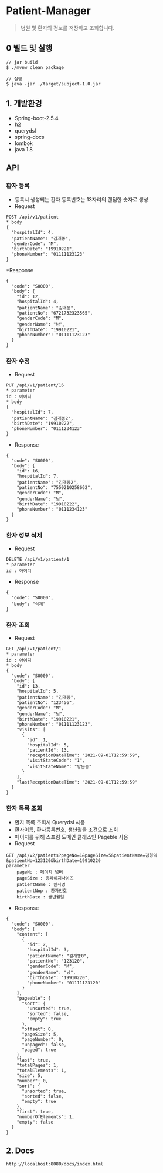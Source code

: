# Patient-Manager
> 병원 및 환자의 정보를 저장하고 조회합니다.

## 0 빌드 및 실행
    
~~~
// jar build
$ ./mvnw clean package

// 실행
$ java -jar ./target/subject-1.0.jar
~~~

## 1. 개발환경
* Spring-boot-2.5.4
* h2
* querydsl
* spring-docs
* lombok
* java 1.8

## API
### 환자 등록
* 등록시 생성되는 환자 등록번호는 13자리의 랜덤한 숫자로 생성
* Request
~~~
POST /api/v1/patient
* body
{
  "hospitalId": 4,
  "patientName": "김개똥",
  "genderCode": "M",
  "birthDate": "19910221",
  "phoneNumber": "01111123123"
}
~~~

*Response
~~~
{
  "code": "S0000",
  "body": {
    "id": 12,
    "hospitalId": 4,
    "patientName": "김개똥",
    "patientNo": "6721732323565",
    "genderCode": "M",
    "genderName": "남",
    "birthDate": "19910221",
    "phoneNumber": "01111123123"
  }
}
~~~


### 환자 수정
* Request
~~~
PUT /api/v1/patient/16
* parameter
id : 아이디
* body
{
  "hospitalId": 7,
  "patientName": "김개똥2",
  "birthDate": "19910222",
  "phoneNumber": "0111234123"
}
~~~

* Response 
~~~
{
  "code": "S0000",
  "body": {
    "id": 16,
    "hospitalId": 7,
    "patientName": "김개똥2",
    "patientNo": "7550210258662",
    "genderCode": "M",
    "genderName": "남",
    "birthDate": "19910222",
    "phoneNumber": "0111234123"
  }
}
~~~

### 환자 정보 삭제
* Request
~~~
DELETE /api/v1/patient/1
* parameter
id : 아이디
~~~

* Response
~~~
{
  "code": "S0000",
  "body": "삭제"
}
~~~

### 환자 조회
* Request
~~~
GET /api/v1/patient/1
* parameter
id : 아이디
* body
{
  "code": "S0000",
  "body": {
    "id": 13,
    "hospitalId": 5,
    "patientName": "김개똥",
    "patientNo": "123456",
    "genderCode": "M",
    "genderName": "남",
    "birthDate": "19910221",
    "phoneNumber": "01111123123",
    "visits": [
      {
        "id": 1,
        "hospitalId": 5,
        "patientId": 13,
        "receptionDateTime": "2021-09-01T12:59:59",
        "visitStateCode": "1",
        "visitStateName": "방문중"
      }
    ],
    "lastReceptionDateTime": "2021-09-01T12:59:59"
  }
}
~~~

### 환자 목록 조회
* 환자 목록 조회시 Querydsl 사용
* 환자이름, 환자등록번호, 생년월을 조건으로 조회
* 페이지를 위해 스프링 도메인 클래스인 Pageble 사용
* Request
~~~
GET /api/v2/patients?pageNo=1&pageSize=5&patientName=김형익&patientNo=123120&birthDate=19910220
parameter 
    pageNo : 페이지 넘버
    pageSize : 총페이지사이즈
    patientName : 환자명
    patientNop : 환자번호
    birthDate : 생년월일
~~~

* Response
~~~
{
  "code": "S0000",
  "body": {
    "content": [
      {
        "id": 2,
        "hospitalId": 3,
        "patientName": "김개똥0",
        "patientNo": "123120",
        "genderCode": "M",
        "genderName": "남",
        "birthDate": "19910220",
        "phoneNumber": "01111123120"
      }
    ],
    "pageable": {
      "sort": {
        "unsorted": true,
        "sorted": false,
        "empty": true
      },
      "offset": 0,
      "pageSize": 5,
      "pageNumber": 0,
      "unpaged": false,
      "paged": true
    },
    "last": true,
    "totalPages": 1,
    "totalElements": 1,
    "size": 5,
    "number": 0,
    "sort": {
      "unsorted": true,
      "sorted": false,
      "empty": true
    },
    "first": true,
    "numberOfElements": 1,
    "empty": false
  }
}
~~~

## 2. Docs
```
http://localhost:8080/docs/index.html
```
